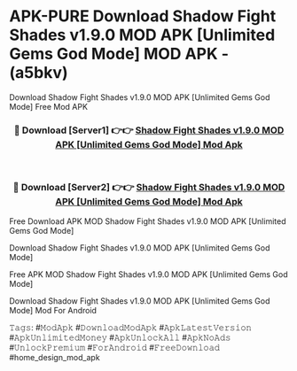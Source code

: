 # APK-PURE Download Shadow Fight Shades v1.9.0 MOD APK [Unlimited Gems God Mode] MOD APK - (a5bkv)
Download Shadow Fight Shades v1.9.0 MOD APK [Unlimited Gems God Mode] Free Mod APK

<div align="center">
<h3>🔴 Download [Server1] 👉👉 <a href="https://apk-comot.site?title=Shadow_Fight_Shades_v1.9.0_MOD_APK_[Unlimited_Gems_God_Mode]">Shadow Fight Shades v1.9.0 MOD APK [Unlimited Gems God Mode] Mod Apk</a></h3><br>

<h3>🔴 Download [Server2] 👉👉 <a href="https://apk-comot.site?title=Shadow_Fight_Shades_v1.9.0_MOD_APK_[Unlimited_Gems_God_Mode]">Shadow Fight Shades v1.9.0 MOD APK [Unlimited Gems God Mode] Mod Apk</a></h3>
</div>


Free Download APK MOD Shadow Fight Shades v1.9.0 MOD APK [Unlimited Gems God Mode]

Download Shadow Fight Shades v1.9.0 MOD APK [Unlimited Gems God Mode] 

Free APK MOD Shadow Fight Shades v1.9.0 MOD APK [Unlimited Gems God Mode] 

Download Shadow Fight Shades v1.9.0 MOD APK [Unlimited Gems God Mode] Mod For Android

𝚃𝚊𝚐𝚜: #𝙼𝚘𝚍𝙰𝚙𝚔 #𝙳𝚘𝚠𝚗𝚕𝚘𝚊𝚍𝙼𝚘𝚍𝙰𝚙𝚔 #𝙰𝚙𝚔𝙻𝚊𝚝𝚎𝚜𝚝𝚅𝚎𝚛𝚜𝚒𝚘𝚗 #𝙰𝚙𝚔𝚄𝚗𝚕𝚒𝚖𝚒𝚝𝚎𝚍𝙼𝚘𝚗𝚎𝚢 #𝙰𝚙𝚔𝚄𝚗𝚕𝚘𝚌𝚔𝙰𝚕𝚕 #𝙰𝚙𝚔𝙽𝚘𝙰𝚍𝚜 #𝚄𝚗𝚕𝚘𝚌𝚔𝙿𝚛𝚎𝚖𝚒𝚞𝚖 #𝙵𝚘𝚛𝙰𝚗𝚍𝚛𝚘𝚒𝚍 #𝙵𝚛𝚎𝚎𝙳𝚘𝚠𝚗𝚕𝚘𝚊𝚍 #home_design_mod_apk